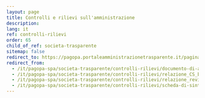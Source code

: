 ```yaml
---
layout: page
title: Controlli e rilievi sull'amministrazione
description: 
lang: it
ref: controlli-rilievi
order: 65
child_of_ref: societa-trasparente
sitemap: false
redirect_to: https://pagopa.portaleamministrazionetrasparente.it/pagina736_controlli-e-rilievi-sullamministrazione.html
redirect_from:
  - /it/pagopa-spa/societa-trasparente/controlli-rilievi/documento-di-attestazione-2021.pdf
  - /it/pagopa-spa/societa-trasparente/controlli-rilievi/relazione_CS_bilancio_31-12-2019.pdf
  - /it/pagopa-spa/societa-trasparente/controlli-rilievi/relazione_revisione_bilancio_31-12-2019.pdf
  - /it/pagopa-spa/societa-trasparente/controlli-rilievi/scheda-di-sintesi-2021.pdf
---
```

